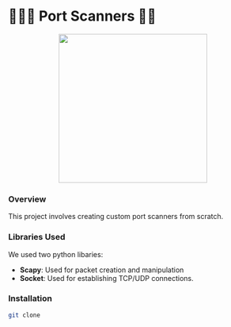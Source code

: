 # 👩🏻‍💻 Port Scanners 👩‍💻

<p align="center">
<img src="https://github.com/paolacalle/port_scanners/assets/98432607/026e4b2c-9e47-43cb-a454-2562b2f165e3" width="300" height="300">
</p>

### Overview
This project involves creating custom port scanners from scratch. 

### Libraries Used
We used two python libaries:
* **Scapy**: Used for packet creation and manipulation
* **Socket**: Used for establishing TCP/UDP connections.

### Installation

```bash
git clone 
```
